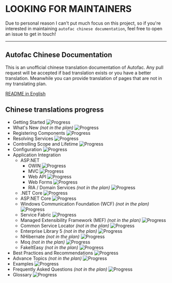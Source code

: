 # LOOKING FOR MAINTAINERS

Due to personal reason I can't put much focus on this project, so if you're interested in maintaining `autofac chinese documentation`, feel free to open an issue to get in touch!

----

## Autofac Chinese Documentation

  This is an unofficial chinese translation documentation of Autofac. Any pull request will be accepted if bad translation exists or you have a better translation. Meanwhile you can provide translation of pages that are not in my translating plan.
  
  [README in English](https://github.com/nicoxiang/Documentation/blob/cn/README.en.md)

## Chinese translations progress

* Getting Started ![Progress](http://progressed.io/bar/100)
* What's New *(not in the plan)* ![Progress](http://progressed.io/bar/0)
* Registering Components ![Progress](http://progressed.io/bar/100)
* Resolving Services ![Progress](http://progressed.io/bar/100)
* Controlling Scope and Lifetime ![Progress](http://progressed.io/bar/100) 
* Configuration ![Progress](http://progressed.io/bar/100)
* Application Integration
  * ASP.NET 
    * OWIN ![Progress](http://progressed.io/bar/100)
    * MVC ![Progress](http://progressed.io/bar/100)
    * Web API ![Progress](http://progressed.io/bar/100)
    * Web Forms ![Progress](http://progressed.io/bar/100)
    * RIA / Domain Services *(not in the plan)* ![Progress](http://progressed.io/bar/0)
  * .NET Core ![Progress](http://progressed.io/bar/100)
  * ASP.NET Core ![Progress](http://progressed.io/bar/100)
  * Windows Communication Foundation (WCF) *(not in the plan)* ![Progress](http://progressed.io/bar/0)
  * Service Fabric ![Progress](http://progressed.io/bar/0)
  * Managed Extensibility Framework (MEF) *(not in the plan)* ![Progress](http://progressed.io/bar/0)
  * Common Service Locator *(not in the plan)* ![Progress](http://progressed.io/bar/0)
  * Enterprise Library 5 *(not in the plan)* ![Progress](http://progressed.io/bar/0)
  * NHibernate *(not in the plan)* ![Progress](http://progressed.io/bar/0)
  * Moq *(not in the plan)* ![Progress](http://progressed.io/bar/0)
  * FakeItEasy *(not in the plan)* ![Progress](http://progressed.io/bar/0)
* Best Practices and Recommendations ![Progress](http://progressed.io/bar/100)
* Advance Topics *(not in the plan)* ![Progress](http://progressed.io/bar/0)
* Examples ![Progress](http://progressed.io/bar/100)
* Frequently Asked Questions *(not in the plan)* ![Progress](http://progressed.io/bar/0)
* Glossary ![Progress](http://progressed.io/bar/0)
  
